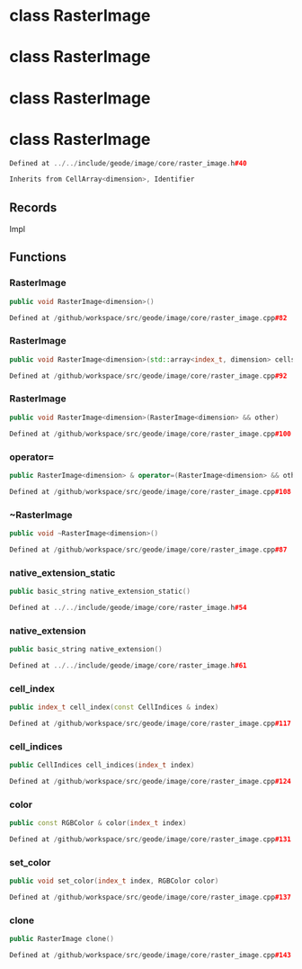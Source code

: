 # class RasterImage

# class RasterImage

# class RasterImage

# class RasterImage

```cpp
Defined at ../../include/geode/image/core/raster_image.h#40
```

```cpp
Inherits from CellArray<dimension>, Identifier
```



## Records

Impl



## Functions

### RasterImage

```cpp
public void RasterImage<dimension>()
```

```cpp
Defined at /github/workspace/src/geode/image/core/raster_image.cpp#82
```

### RasterImage

```cpp
public void RasterImage<dimension>(std::array<index_t, dimension> cells_number)
```

```cpp
Defined at /github/workspace/src/geode/image/core/raster_image.cpp#92
```

### RasterImage

```cpp
public void RasterImage<dimension>(RasterImage<dimension> && other)
```

```cpp
Defined at /github/workspace/src/geode/image/core/raster_image.cpp#100
```

### operator=

```cpp
public RasterImage<dimension> & operator=(RasterImage<dimension> && other)
```

```cpp
Defined at /github/workspace/src/geode/image/core/raster_image.cpp#108
```

### ~RasterImage

```cpp
public void ~RasterImage<dimension>()
```

```cpp
Defined at /github/workspace/src/geode/image/core/raster_image.cpp#87
```

### native_extension_static

```cpp
public basic_string native_extension_static()
```

```cpp
Defined at ../../include/geode/image/core/raster_image.h#54
```

### native_extension

```cpp
public basic_string native_extension()
```

```cpp
Defined at ../../include/geode/image/core/raster_image.h#61
```

### cell_index

```cpp
public index_t cell_index(const CellIndices & index)
```

```cpp
Defined at /github/workspace/src/geode/image/core/raster_image.cpp#117
```

### cell_indices

```cpp
public CellIndices cell_indices(index_t index)
```

```cpp
Defined at /github/workspace/src/geode/image/core/raster_image.cpp#124
```

### color

```cpp
public const RGBColor & color(index_t index)
```

```cpp
Defined at /github/workspace/src/geode/image/core/raster_image.cpp#131
```

### set_color

```cpp
public void set_color(index_t index, RGBColor color)
```

```cpp
Defined at /github/workspace/src/geode/image/core/raster_image.cpp#137
```

### clone

```cpp
public RasterImage clone()
```

```cpp
Defined at /github/workspace/src/geode/image/core/raster_image.cpp#143
```



